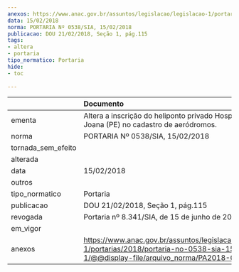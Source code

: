 ```yaml
---
anexos: https://www.anac.gov.br/assuntos/legislacao/legislacao-1/portarias/2018/portaria-no-0538-sia-15-02-2018-1/@@display-file/arquivo_norma/PA2018-0538.pdf
data: 15/02/2018
norma: PORTARIA Nº 0538/SIA, 15/02/2018
publicacao: DOU 21/02/2018, Seção 1, pág.115
tags:
- altera
- portaria
tipo_normatico: Portaria
hide: 
- toc 
 
---
```


|                    | Documento                                                                                                                                              |
|:-------------------|:-------------------------------------------------------------------------------------------------------------------------------------------------------|
| ementa             | Altera a inscrição do heliponto privado Hospital Santa Joana (PE) no cadastro de aeródromos.                                                           |
| norma              | PORTARIA Nº 0538/SIA, 15/02/2018                                                                                                                       |
| tornada_sem_efeito |                                                                                                                                                        |
| alterada           |                                                                                                                                                        |
| data               | 15/02/2018                                                                                                                                             |
| outros             |                                                                                                                                                        |
| tipo_normatico     | Portaria                                                                                                                                               |
| publicacao         | DOU 21/02/2018, Seção 1, pág.115                                                                                                                       |
| revogada           | Portaria nº 8.341/SIA, de 15 de junho de 2022.                                                                                                         |
| em_vigor           |                                                                                                                                                        |
| anexos             | https://www.anac.gov.br/assuntos/legislacao/legislacao-1/portarias/2018/portaria-no-0538-sia-15-02-2018-1/@@display-file/arquivo_norma/PA2018-0538.pdf |